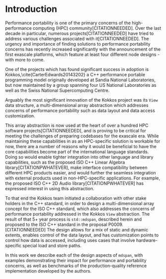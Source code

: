 
Introduction
============

Performance portability is one of the primary concerns of the high-performance computing (HPC) community[CITATIONNEEDED].
Over the last decade in particular, numerous projects[CITATIONNEEDED] have tried to address various challenges associated with it[CITATIONNEEDED]. 
The urgency and importance of finding solutions to performance portability concerns has recently increased significantly with the announcement of the first exascale platforms, which feature at least four different node designs - with more to come.
<!-- TODO: Make the second half of this sentence more concise. -->
One of the projects which has found significant success in adoption is Kokkos,\cite{CarterEdwards20143202} a C++ performance portable programming model originally developed at Sandia National Laboratories, but now maintained by a group spanning four US National Laboratories as well as the Swiss National Supercomputing Centre. 

Arguably the most significant innovation of the Kokkos project was its `View` data structure, a multi-dimensional array abstraction which addresses concerns of performance portability such as data layout and data access customization.
<!-- TODO: Insert citation for "hundred HPC software projects", https://github.com/kokkos/kokkos/issues/1950, and make sure the numeric claim matches the citation. -->
This array abstraction is now used at the heart of over a hundred HPC software projects[CITATIONNEEDED], and is proving to be critical for meeting the challenges of preparing codebases for the exascale era. 
While maintaining these capabilities in as an HPC-specific solution is workable for now, there are a number of reasons why it would be beneficial to have the core capabilities become part of the international language standards.
Doing so would enable tighter integration into other language and library capabilities, such as the proposed ISO C++ Linear Algebra library[CITATIONPWHATEVER], make interface compatibility between different HPC products easier, and would further the seamless integration with external products used in non-HPC-specific applications.
For example, the proposed ISO C++ 2D Audio library[CITATIONPWHATEVER] has expressed interest in using this abstraction.

To that end the Kokkos team initiated a collaboration with other stake holders in the C++ standard, in order to design a multi-dimensional array concept for the ISO C++ standard, which also addresses the concerns of performance portability addressed in the Kokkos `View` abstraction.
The result of that 5+ year process is `std::mdspan`, described herein and proposed to the ISO C++ standard in the proposal P0009.[CITATIONNEEDED] The design allows for a mix of static and dynamic extents, enables control of the data layout, and has customization points to control how data is accessed, including uses cases that involve hardware-specific special load and store paths.

In this work we describe each of the design aspects of `mdspan`, with examples demonstrating their impact for performance and portability concerns, as well as benchmarks of the production-quality reference implementation developed by the authors.
